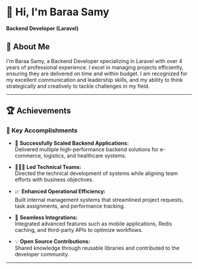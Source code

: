 # 👋 Hi, I'm Baraa Samy  
**Backend Developer (Laravel)**

## 📝 About Me  
I'm Baraa Samy, a Backend Developer specializing in Laravel with over 4 years of professional experience. I excel in managing projects efficiently, ensuring they are delivered on time and within budget. I am recognized for my excellent communication and leadership skills, and my ability to think strategically and creatively to tackle challenges in my field.

---

## 🏆 Achievements  

### 🚀 Key Accomplishments  
- 🌟 **Successfully Scaled Backend Applications:**  
  Delivered multiple high-performance backend solutions for e-commerce, logistics, and healthcare systems.  

- 🧑‍🤝‍🧑 **Led Technical Teams:**  
  Directed the technical development of systems while aligning team efforts with business objectives.  

- 📈 **Enhanced Operational Efficiency:**  
  Built internal management systems that streamlined project requests, task assignments, and performance tracking.  

- 🔗 **Seamless Integrations:**  
  Integrated advanced features such as mobile applications, Redis caching, and third-party APIs to optimize workflows.  

- 💡 **Open Source Contributions:**  
  Shared knowledge through reusable libraries and contributed to the developer community.  

---

<!--
**BaraaDev/BaraaDev** is a ✨ _special_ ✨ repository because its `README.md` (this file) appears on your GitHub profile.

Here are some ideas to get you started:

- 🔭 I’m currently working on ...
- 🌱 I’m currently learning ...
- 👯 I’m looking to collaborate on ...
- 🤔 I’m looking for help with ...
- 💬 Ask me about ...
- 📫 How to reach me: ...
- 😄 Pronouns: ...
- ⚡ Fun fact: ...
-->
